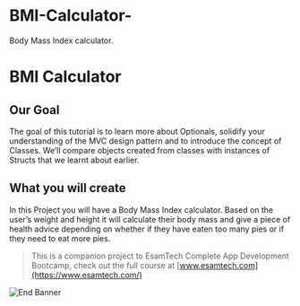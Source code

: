 # BMI-Calculator-
Body Mass Index calculator.

#  BMI Calculator

## Our Goal

The goal of this tutorial is to learn more about Optionals, solidify your understanding of the MVC design pattern and to introduce the concept of Classes. We’ll compare objects created from classes with instances of Structs that we learnt about earlier. 

## What you will create

In this Project you will have a Body Mass Index calculator. Based on the user’s weight and height it will calculate their body mass and give a piece of health advice depending on whether if they have eaten too many pies or if they need to eat more pies. 




>This is a companion project to EsamTech Complete App Development Bootcamp, check out the full course at [www.esamtech.com](https://www.esamtech.com/)

![End Banner](Documentation/EsamTech.png)
